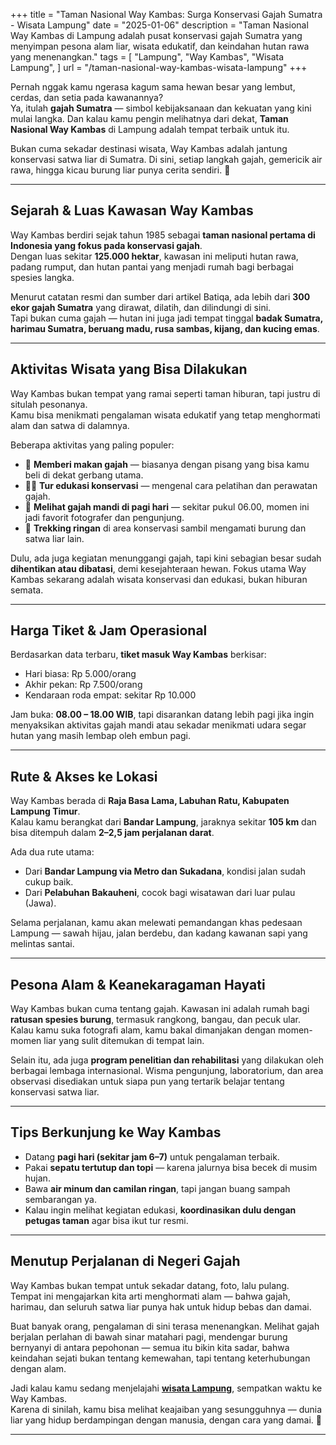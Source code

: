 +++
title = "Taman Nasional Way Kambas: Surga Konservasi Gajah Sumatra - Wisata Lampung"
date = "2025-01-06"
description = "Taman Nasional Way Kambas di Lampung adalah pusat konservasi gajah Sumatra yang menyimpan pesona alam liar, wisata edukatif, dan keindahan hutan rawa yang menenangkan."
tags = [
"Lampung",
"Way Kambas",
"Wisata Lampung",
]
url = "/taman-nasional-way-kambas-wisata-lampung"
+++



Pernah nggak kamu ngerasa kagum sama hewan besar yang lembut, cerdas, dan setia pada kawanannya?  
Ya, itulah **gajah Sumatra** — simbol kebijaksanaan dan kekuatan yang kini mulai langka. Dan kalau kamu pengin melihatnya dari dekat, **Taman Nasional Way Kambas** di Lampung adalah tempat terbaik untuk itu.  

Bukan cuma sekadar destinasi wisata, Way Kambas adalah jantung konservasi satwa liar di Sumatra. Di sini, setiap langkah gajah, gemericik air rawa, hingga kicau burung liar punya cerita sendiri. 🌿  

---

## Sejarah & Luas Kawasan Way Kambas  

Way Kambas berdiri sejak tahun 1985 sebagai **taman nasional pertama di Indonesia yang fokus pada konservasi gajah**.  
Dengan luas sekitar **125.000 hektar**, kawasan ini meliputi hutan rawa, padang rumput, dan hutan pantai yang menjadi rumah bagi berbagai spesies langka.  

Menurut catatan resmi dan sumber dari artikel Batiqa, ada lebih dari **300 ekor gajah Sumatra** yang dirawat, dilatih, dan dilindungi di sini.  
Tapi bukan cuma gajah — hutan ini juga jadi tempat tinggal **badak Sumatra, harimau Sumatra, beruang madu, rusa sambas, kijang, dan kucing emas**.  

---

## Aktivitas Wisata yang Bisa Dilakukan  

Way Kambas bukan tempat yang ramai seperti taman hiburan, tapi justru di situlah pesonanya.  
Kamu bisa menikmati pengalaman wisata edukatif yang tetap menghormati alam dan satwa di dalamnya.  

Beberapa aktivitas yang paling populer:  

- 🐘 **Memberi makan gajah** — biasanya dengan pisang yang bisa kamu beli di dekat gerbang utama.  
- 🚶‍♂️ **Tur edukasi konservasi** — mengenal cara pelatihan dan perawatan gajah.  
- 🌅 **Melihat gajah mandi di pagi hari** — sekitar pukul 06.00, momen ini jadi favorit fotografer dan pengunjung.  
- 🐾 **Trekking ringan** di area konservasi sambil mengamati burung dan satwa liar lain.  

Dulu, ada juga kegiatan menunggangi gajah, tapi kini sebagian besar sudah **dihentikan atau dibatasi**, demi kesejahteraan hewan. Fokus utama Way Kambas sekarang adalah wisata konservasi dan edukasi, bukan hiburan semata.  

---

## Harga Tiket & Jam Operasional  

Berdasarkan data terbaru, **tiket masuk Way Kambas** berkisar:  
- Hari biasa: Rp 5.000/orang  
- Akhir pekan: Rp 7.500/orang  
- Kendaraan roda empat: sekitar Rp 10.000  

Jam buka: **08.00 – 18.00 WIB**, tapi disarankan datang lebih pagi jika ingin menyaksikan aktivitas gajah mandi atau sekadar menikmati udara segar hutan yang masih lembap oleh embun pagi.  

---

## Rute & Akses ke Lokasi  

Way Kambas berada di **Raja Basa Lama, Labuhan Ratu, Kabupaten Lampung Timur**.  
Kalau kamu berangkat dari **Bandar Lampung**, jaraknya sekitar **105 km** dan bisa ditempuh dalam **2–2,5 jam perjalanan darat**.  

Ada dua rute utama:
- Dari **Bandar Lampung via Metro dan Sukadana**, kondisi jalan sudah cukup baik.  
- Dari **Pelabuhan Bakauheni**, cocok bagi wisatawan dari luar pulau (Jawa).  

Selama perjalanan, kamu akan melewati pemandangan khas pedesaan Lampung — sawah hijau, jalan berdebu, dan kadang kawanan sapi yang melintas santai.  

---

## Pesona Alam & Keanekaragaman Hayati  

Way Kambas bukan cuma tentang gajah. Kawasan ini adalah rumah bagi **ratusan spesies burung**, termasuk rangkong, bangau, dan pecuk ular.  
Kalau kamu suka fotografi alam, kamu bakal dimanjakan dengan momen-momen liar yang sulit ditemukan di tempat lain.  

Selain itu, ada juga **program penelitian dan rehabilitasi** yang dilakukan oleh berbagai lembaga internasional. Wisma pengunjung, laboratorium, dan area observasi disediakan untuk siapa pun yang tertarik belajar tentang konservasi satwa liar.  

---

## Tips Berkunjung ke Way Kambas  

- Datang **pagi hari (sekitar jam 6–7)** untuk pengalaman terbaik.  
- Pakai **sepatu tertutup dan topi** — karena jalurnya bisa becek di musim hujan.  
- Bawa **air minum dan camilan ringan**, tapi jangan buang sampah sembarangan ya.  
- Kalau ingin melihat kegiatan edukasi, **koordinasikan dulu dengan petugas taman** agar bisa ikut tur resmi.  

---

## Menutup Perjalanan di Negeri Gajah  

Way Kambas bukan tempat untuk sekadar datang, foto, lalu pulang.  
Tempat ini mengajarkan kita arti menghormati alam — bahwa gajah, harimau, dan seluruh satwa liar punya hak untuk hidup bebas dan damai.  

Buat banyak orang, pengalaman di sini terasa menenangkan. Melihat gajah berjalan perlahan di bawah sinar matahari pagi, mendengar burung bernyanyi di antara pepohonan — semua itu bikin kita sadar, bahwa keindahan sejati bukan tentang kemewahan, tapi tentang keterhubungan dengan alam.  

Jadi kalau kamu sedang menjelajahi [**wisata Lampung**](https://bearabc.net/tempat-wisata-lampung/), sempatkan waktu ke Way Kambas.  
Karena di sinilah, kamu bisa melihat keajaiban yang sesungguhnya — dunia liar yang hidup berdampingan dengan manusia, dengan cara yang damai. 🌿  

---
